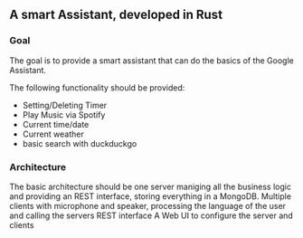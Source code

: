 ## A smart Assistant, developed in Rust


### Goal
The goal is to provide a smart assistant that can do the basics of the Google Assistant.

The following functionality should be provided:
- Setting/Deleting Timer
- Play Music via Spotify
- Current time/date
- Current weather
- basic search with duckduckgo



### Architecture
The basic architecture should be one server maniging all the business logic and providing an REST interface, storing everything in a MongoDB.
Multiple clients with microphone and speaker, processing the language of the user and calling the servers REST interface
A Web UI to configure the server and clients
